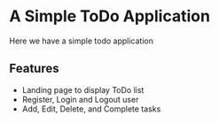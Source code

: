 # A Simple ToDo Application
Here we have a simple todo application

## Features

- Landing page to display ToDo list
- Register, Login and Logout user
- Add, Edit, Delete, and Complete tasks
